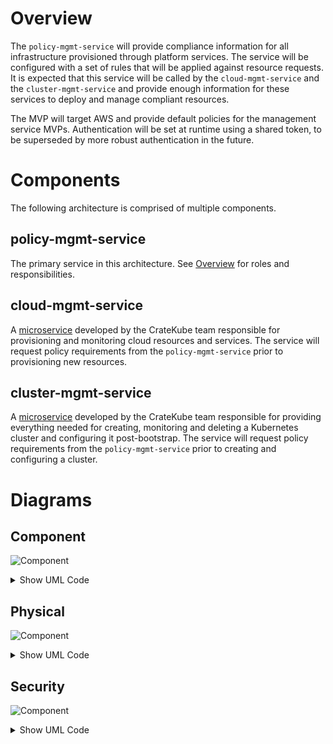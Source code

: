 # Overview
The `policy-mgmt-service` will provide compliance information for all infrastructure provisioned through platform services. The service will be configured with a set of rules that will be applied against resource requests. It is expected that this service will be called by the `cloud-mgmt-service` and the `cluster-mgmt-service` and provide enough information for these services to deploy and manage compliant resources.

The MVP will target AWS and provide default policies for the management service MVPs. Authentication will be set at runtime using a shared token, to be superseded by more robust authentication in the future.

# Components
The following architecture is comprised of multiple components.

## policy-mgmt-service
The primary service in this architecture. See [Overview](#overview) for roles and responsibilities.

## cloud-mgmt-service
A [microservice](https://github.com/cratekube/cloud-mgmt-service) developed by the CrateKube team responsible for provisioning and monitoring cloud resources and services. The service will request policy requirements from the `policy-mgmt-service` prior to provisioning new resources.

## cluster-mgmt-service
A [microservice](https://github.com/cratekube/cluster-mgmt-service) developed by the CrateKube team responsible for providing everything needed for creating, monitoring and deleting a Kubernetes cluster and configuring it post-bootstrap. The service will request policy requirements from the `policy-mgmt-service` prior to creating and configuring a cluster.

# Diagrams

## Component
![Component](https://www.plantuml.com/plantuml/img/ZT3D2i8m30Vm-vuYxDuNs44cNXq8dcJi4DiuY-q-sbGGsRlRRWTXg7WC_oI_aD8pEWxMP0FA6xO4-Q4tMZwWmYwMbZg68xcxbfJ3CmEeXpaNjhKi_98q8CG6wjEssZTGW2DKFhOgP3oZZpjJienFsGHlQsVweBvJCiLhoUdsoedxU4W1Oo2doQ-Su9dSBsbkM5k6BdzI9NKgll45)
<details><summary>Show UML Code</summary>
<p>

```
@startuml
package "Policy Management Service" {
  [policy-mgmt-service] --> [YAML] : reads
  database "YAML" {
  }
}
package "Cloud Management Service" {
  [cloud-mgmt-service] -right-> [policy-mgmt-service] : queries
}
package "Cluster Management Service" {
  [cluster-mgmt-service] -left-> [policy-mgmt-service] : queries
}
@enduml
```

</p>
</details>

## Physical
![Component](https://www.plantuml.com/plantuml/img/fP4x2y8m58Nt_8fBzonEuY25u2H2mL4SGdejmJng7e98_hjfYY_iKF1iWO_pvN1h7xWBKIj2XBAnXMh35XNS2UGOso9KswM7Hl5miau3Kz47T4zYIC_5cNSPRAoIuWOxRl9JemcmHtUL0Z_f8OU-a5HtEb0_CiSNaU2tcfM_pMWk8xwBWTBrj19MS8de9FgtVCfT9i-p5_GV_pW-aKHgD6q-p0C0)
<details><summary>Show UML Code</summary>
<p>

```
@startuml
cloud "EC2" {
    node "K8s Platform Cluster" {
        package "Policy Management Service" {
            [policy-mgmt-service]
        }
        package "Cloud Management Service" {
            [cloud-mgmt-service] --> [policy-mgmt-service] : queries
        }
        package "Cluster Management Service" {
            [cluster-mgmt-service] --> [policy-mgmt-service] : queries
        }
    }
}
@enduml
```

</p>
</details>

## Security
![Component](https://www.plantuml.com/plantuml/img/fP5D2y8m38Rl-nLXPtiN3pBOKOI1npcaT7KRwyTeKqL7_xlTfk14c61kIHxUl4aIYzIWao9IkkGGxzOMCa7nh8s4L3YBtCJGHn2YewobLO0oBHfsWprL8PLS8HoukJIClyWXycwaYAma4ZlrZwf7tN9reWxhkoz6sC_5Kw5TkQ0DEHkecNO1n3HLZMJxqsZOm5k1hMh4pleW_TtJU8YbZTc4VTegzLNzvUffoKS9LsNurGC0)
<details><summary>Show UML Code</summary>
<p>

```
@startuml
node "K8s Platform Cluster" {
    package "Policy Management Service" {
        [policy-mgmt-service\n{token_authz}]
    }
    package "Cloud Management Service" {
         [cloud-mgmt-service] -right-> [policy-mgmt-service\n{token_authz}] : {token_authc,https}   
    }
    package "Cluster Management Service" {
        [cluster-mgmt-service] -down-> [policy-mgmt-service\n{token_authz}] : {token_authc,https}
    }
}
@enduml
```

</p>
</details>
